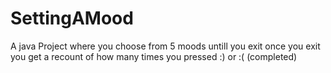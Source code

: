 # SettingAMood
A java Project where you choose from 5 moods untill you exit once you exit you get a recount of how many times you pressed :) or :( 
(completed)

